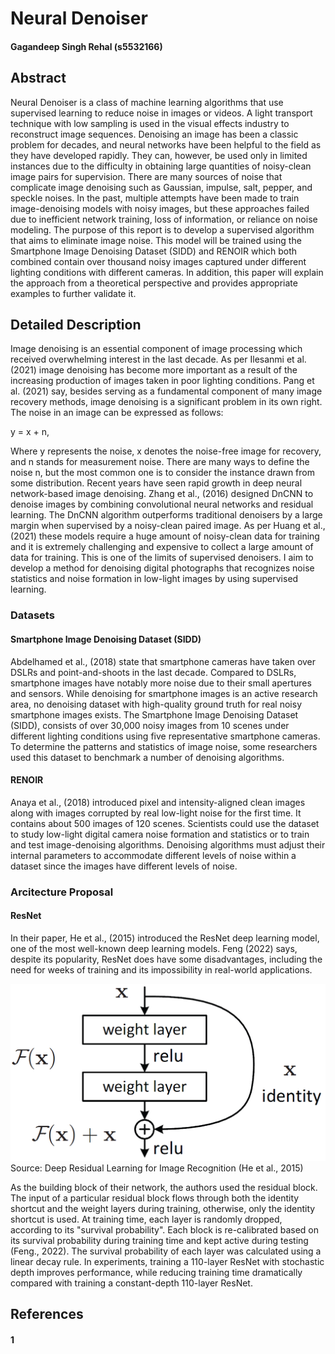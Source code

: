 # Neural Denoiser  
#### Gagandeep Singh Rehal (s5532166)

## Abstract

Neural Denoiser is a class of machine learning algorithms that use supervised learning to reduce noise in images or videos. A light transport technique with low sampling is used in the visual effects industry to reconstruct image sequences. Denoising an image has been a classic problem for decades, and neural networks have been helpful to the field as they have developed rapidly. They can, however, be used only in limited instances due to the difficulty in obtaining large quantities of noisy-clean image pairs for supervision. There are many sources of noise that complicate image denoising such as Gaussian, impulse, salt, pepper, and speckle noises. In the past, multiple attempts have been made to train image-denoising models with noisy images, but these approaches failed due to inefficient network training, loss of information, or reliance on noise modeling. The purpose of this report is to develop a supervised algorithm that aims to eliminate image noise. This model will be trained using the Smartphone Image Denoising Dataset (SIDD) and RENOIR which both combined contain over thousand noisy images captured under different lighting conditions with different cameras. In addition, this paper will explain the approach from a theoretical perspective and provides appropriate examples to further validate it.


## Detailed Description

Image denoising is an essential component of image processing which received overwhelming interest in the last decade. As per Ilesanmi et al. (2021) image denoising has become more important as a result of the increasing production of images taken in poor lighting conditions. Pang et al. (2021) say, besides serving as a fundamental component of many image recovery methods, image denoising is a significant problem in its own right. The noise in an image can be expressed as follows:

y = x + n,

Where y represents the noise, x denotes the noise-free image for recovery, and n stands for measurement noise. There are many ways to define the noise n, but the most common one is to consider the instance drawn from some distribution. Recent years have seen rapid growth in deep neural network-based image denoising. Zhang et al., (2016)  designed DnCNN to denoise images by combining convolutional neural networks and residual learning. The DnCNN algorithm outperforms traditional denoisers by a large margin when supervised by a noisy-clean paired image. As per Huang et al., (2021) these models require a huge amount of noisy-clean data for training and it is extremely challenging and expensive to collect a large amount of data for training. This is one of the limits of supervised denoisers. I aim to develop a method for denoising digital photographs that recognizes noise statistics and noise formation in low-light images by using supervised learning.

### Datasets
#### Smartphone Image Denoising Dataset (SIDD)

Abdelhamed et al., (2018) state that smartphone cameras have taken over DSLRs and point-and-shoots in the last decade. Compared to DSLRs, smartphone images have notably more noise due to their small apertures and sensors. While denoising for smartphone images is an active research area, no denoising dataset with high-quality ground truth for real noisy smartphone images exists. The Smartphone Image Denoising Dataset (SIDD), consists of over 30,000 noisy images from 10 scenes under different lighting conditions using five representative smartphone cameras. To determine the patterns and statistics of image noise, some researchers used this dataset to benchmark a number of denoising algorithms.

#### RENOIR

Anaya et al., (2018) introduced pixel and intensity-aligned clean images along with images corrupted by real low-light noise for the first time. It contains about 500 images of 120 scenes. Scientists could use the dataset to study low-light digital camera noise formation and statistics or to train and test image-denoising algorithms. Denoising algorithms must adjust their internal parameters to accommodate different levels of noise within a dataset since the images have different levels of noise.

### Arcitecture Proposal

#### ResNet

In their paper, He et al., (2015) introduced the ResNet deep learning model, one of the most well-known deep learning models. Feng (2022) says, despite its popularity, ResNet does have some disadvantages, including the need for weeks of training and its impossibility in real-world applications.

![alt title](resnet.png)
Source: Deep Residual Learning for Image Recognition (He et al., 2015)

As the building block of their network, the authors used the residual block. The input of a particular residual block flows through both the identity shortcut and the weight layers during training, otherwise, only the identity shortcut is used. At training time, each layer is randomly dropped, according to its "survival probability". Each block is re-calibrated based on its survival probability during training time and kept active during testing (Feng., 2022). The survival probability of each layer was calculated using a linear decay rule. In experiments, training a 110-layer ResNet with stochastic depth improves performance, while reducing training time dramatically compared with training a constant-depth 110-layer ResNet.


## References
#### 1



